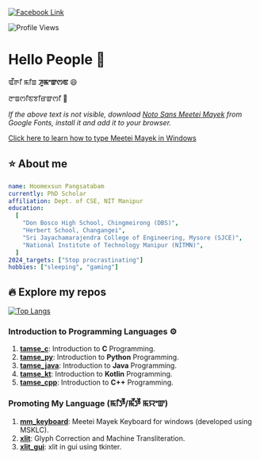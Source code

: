 [![Facebook Link](https://img.shields.io/badge/Facebook-black?style=for-the-badge&logo=facebook&logoColor=white)](https://facebook.com/hoomexsun.pangz)

![Profile Views](https://komarev.com/ghpvc/?username=hoomexsun&style=flat-square&color=red)

# Hello People 👋

ꯑꯩꯒꯤ ꯃꯤꯡ **ꯍꯨꯃꯦꯛꯁꯟ** :smile:

ꯂꯦꯡꯁꯤꯟꯕꯤꯔꯛꯁꯤ :pray:

_If the above text is not visible, download [Noto Sans Meetei Mayek](https://fonts.google.com/noto/specimen/Noto+Sans+Meetei+Mayek) from Google Fonts, install it and add it to your browser._

[Click here to learn how to type Meetei Mayek in Windows](https://github.com/hoomexsun/mm_keyboard)

## :star: About me

```yaml
name: Hoomexsun Pangsatabam
currently: PhD Scholar
affiliation: Dept. of CSE, NIT Manipur
education:
  [
    "Don Bosco High School, Chingmeirong (DBS)",
    "Herbert School, Changangei",
    "Sri Jayachamarajendra College of Engineering, Mysore (SJCE)",
    "National Institute of Technology Manipur (NITMN)",
  ]
2024_targets: ["Stop procrastinating"]
hobbies: ["sleeping", "gaming"]
```

## :fire: Explore my repos

[![Top Langs](https://github-readme-stats.vercel.app/api/top-langs/?username=hoomexsun&layout=compact&theme=vision-friendly-dark)](https://github.com/anuraghazra/github-readme-stats)

### Introduction to Programming Languages :gear:

1. **[tamse_c](https://github.com/hoomexsun/tamse_c)**: Introduction to **C** Programming.
2. **[tamse_py](https://github.com/hoomexsun/tamse_py)**: Introduction to **Python** Programming.
3. **[tamse_java](https://github.com/hoomexsun/tamse_java)**: Introduction to **Java** Programming.
4. **[tamse_kt](https://github.com/hoomexsun/tamse_kt)**: Introduction to **Kotlin** Programming.
5. **[tamse_cpp](https://github.com/hoomexsun/tamse_cpp)**: Introduction to **C++** Programming.

### Promoting My Language (ꯃꯤꯇꯩ/ꯃꯩꯇꯩ ꯃꯌꯦꯛ)

1. **[mm_keyboard](https://github.com/hoomexsun/xlit)**: Meetei Mayek Keyboard for windows (developed using MSKLC).
2. **[xlit](https://github.com/hoomexsun/xlit)**: Glyph Correction and Machine Transliteration.
3. **[xlit_gui](https://github.com/hoomexsun/xlit)**: xlit in gui using tkinter.
